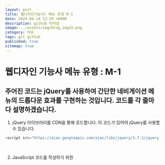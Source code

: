 ```yaml
---
layout: post
title: 웹디자인기능사) 메뉴 유형 M-1
date: 2024-04-14 13:29 +0900
description: github 터미널
image: ../assets/img/blog_img15.png
category: 자유
tags: git github
published: true
sitemap: true
---
```


# 웹디자인 기능사 메뉴 유형 : M-1
## 주어진 코드는 jQuery를 사용하여 간단한 네비게이션 메뉴의 드롭다운 효과를 구현하는 것입니다. 코드를 각 줄마다 설명하겠습니다.   

1. jQuery 라이브러리를 CDN을 통해 로드합니다. 이 코드가 있어야 jQuery를 사용할 수 있습니다.
````javascript
<script src="https://ajax.googleapis.com/ajax/libs/jquery/3.7.1/jquery.min.js"></script>
````   
<br>

2. JavaScript 코드를 작성하기 위한 <script> 태그가 시작됩니다.
````javascript
 <script></script>
````  
<br>

3. $(function () { ... });: jQuery의 $(document).ready() 단축 형식입니다. 페이지가 완전히 로드되면 코드 블록 안의 내용이 실행됩니다.
````javascript
$(function () {});
````  
<br>

4. $(".nav>ul>li").mouseover(function () { ... });: 네비게이션 메뉴의 각 항목에 마우스가 올라가면 발생하는 이벤트입니다. $(".nav>ul>li")는 클래스가 "nav"인 요소의 하위 <ul> 안의 <li> 요소를 선택합니다. .mouseover()는 마우스가 요소 위에 올라갔을 때 발생하는 이벤트를 처리합니다.
````javascript
$(".nav>ul>li").mouseover(function () {
````  
<br>

5. $(this).find(".submenu").stop().slideDown();: 현재 마우스가 올라간 메뉴 아이템의 하위 요소 중 클래스가 "submenu"인 요소를 찾아서 슬라이드 다운 애니메이션을 적용합니다. $(this)는 이벤트가 발생한 요소, 즉 마우스가 올라간 메뉴 아이템을 나타냅니다. .find(".submenu")는 그 하위 요소 중 클래스가 "submenu"인 요소를 선택합니다. .stop()은 현재 진행 중인 모든 애니메이션을 중지합니다.
````javascript
$(this).find(".submenu").stop().slideDown();
````  
<br>

6. $(".nav>ul>li").mouseout(function () { ... });: 네비게이션 메뉴의 각 항목에서 마우스가 벗어나면 발생하는 이벤트입니다. $(".nav>ul>li")는 클래스가 "nav"인 요소의 하위 <ul> 안의 <li> 요소를 선택합니다. .mouseout()는 마우스가 요소에서 벗어났을 때 발생하는 이벤트를 처리합니다.

````javascript
$(".nav>ul>li").mouseout(function () {
````  
<br>

7. $(this).find(".submenu").stop().slideUp();: 현재 마우스가 벗어난 메뉴 아이템의 하위 요소 중 클래스가 "submenu"인 요소를 찾아서 슬라이드 업 애니메이션을 적용합니다.

````javascript
$(this).find(".submenu").stop().slideUp();
````  
<br>
이렇게 작성된 코드는 간단하게 네비게이션 메뉴의 드롭다운 효과를 구현하며, 마우스 이벤트에 따라 해당 애니메이션을 적용합니다.   
   
   
